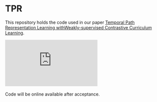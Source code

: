 # TPR
This repository holds the code used in our paper [Temporal Path Representation Learning withWeakly-supervised Contrastive Curriculum Learning]().

![image](https://github.com/Sean-Bin-Yang/TPR/blob/d5bc0123d0882e8a233f8325ae8ce7b850894f16/WSCFramework17.pdf)

Code will be online available after acceptance.
